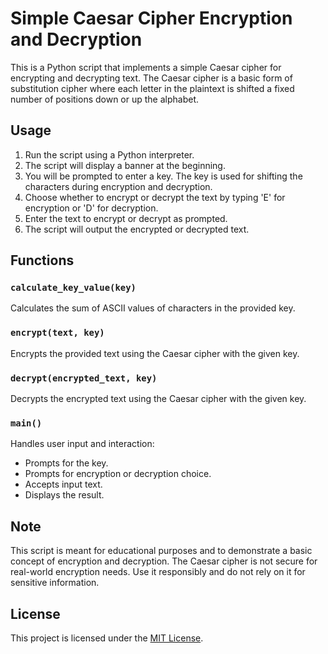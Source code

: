 # Simple Caesar Cipher Encryption and Decryption

This is a Python script that implements a simple Caesar cipher for encrypting and decrypting text. The Caesar cipher is a basic form of substitution cipher where each letter in the plaintext is shifted a fixed number of positions down or up the alphabet.

## Usage

1. Run the script using a Python interpreter.
2. The script will display a banner at the beginning.
3. You will be prompted to enter a key. The key is used for shifting the characters during encryption and decryption.
4. Choose whether to encrypt or decrypt the text by typing 'E' for encryption or 'D' for decryption.
5. Enter the text to encrypt or decrypt as prompted.
6. The script will output the encrypted or decrypted text.

## Functions

### `calculate_key_value(key)`

Calculates the sum of ASCII values of characters in the provided key.

### `encrypt(text, key)`

Encrypts the provided text using the Caesar cipher with the given key.

### `decrypt(encrypted_text, key)`

Decrypts the encrypted text using the Caesar cipher with the given key.

### `main()`

Handles user input and interaction:
- Prompts for the key.
- Prompts for encryption or decryption choice.
- Accepts input text.
- Displays the result.

## Note

This script is meant for educational purposes and to demonstrate a basic concept of encryption and decryption. The Caesar cipher is not secure for real-world encryption needs. Use it responsibly and do not rely on it for sensitive information.

## License

This project is licensed under the [MIT License](LICENSE).
